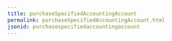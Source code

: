 ```yaml
---
title: purchaseSpecifiedAccountingAccount
permalink: purchaseSpecifiedAccountingAccount.html
jsonid: purchasespecifiedaccountingaccount
---
```

